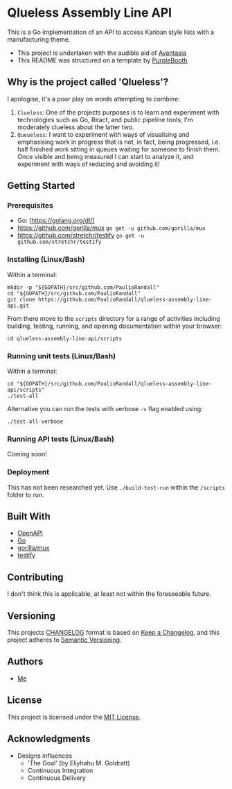 # Qlueless Assembly Line API

This is a Go implementation of an API to access Kanban style lists with a manufacturing theme. 

- This project is undertaken with the audible aid of [Avantasia](https://www.avantasia.net)
- This README was structured on a template by [PurpleBooth](https://gist.github.com/PurpleBooth/109311bb0361f32d87a2)

## Why is the project called 'Qlueless'?

I apologise, it's a poor play on words attempting to combine:

1. `Clueless`: One of the projects purposes is to learn and experiment with technologies such as Go, React, and public pipeline tools; I'm moderately clueless about the latter two.
2. `Queueless`: I want to experiment with ways of visualising and emphasising work in progress that is not, in fact, being progressed, i.e. half finished work sitting in queues waiting for someone to finish them. Once visible and being measured I can start to analyze it, and experiment with ways of reducing and avoiding it!

## Getting Started

### Prerequisites

- Go: [https://golang.org/dl/]
- https://github.com/gorilla/mux `go get -u github.com/gorilla/mux`
- https://github.com/stretchr/testify `go get -u github.com/stretchr/testify`

### Installing (Linux/Bash)

Within a terminal:

```
mkdir -p "${GOPATH}/src/github.com/PaulioRandall"
cd "${GOPATH}/src/github.com/PaulioRandall"
git clone https://github.com/PaulioRandall/qlueless-assembly-line-api.git
```

From there move to the `scripts` directory for a range of activities including building, testing, running, and opening documentation within your browser:

```
cd qlueless-assembly-line-api/scripts
```

### Running unit tests (Linux/Bash)

Within a terminal:

```
cd "${GOPATH}/src/github.com/PaulioRandall/qlueless-assembly-line-api/scripts"
./test-all
```

Alternative you can run the tests with verbose `-v` flag enabled using:

```
./test-all-verbose
```

### Running API tests (Linux/Bash)

Coming soon!

### Deployment

This has not been researched yet. Use `./build-test-run` within the `/scripts` folder to run.

## Built With

- [OpenAPI](https://swagger.io/docs/specification/about/)
- [Go](https://golang.org)
- [gorilla/mux](https://github.com/gorilla/mux)
- [testify](https://github.com/stretchr/testify)

## Contributing

I don't think this is applicable, at least not within the foreseeable future.

## Versioning

This projects [CHANGELOG](https://github.com/PaulioRandall/qlueless-assembly-line-api/blob/master/api/CHANGELOG.md) format is based on [Keep a Changelog](https://keepachangelog.com/en/1.0.0/), and this project adheres to [Semantic Versioning](https://semver.org/spec/v2.0.0.html).

## Authors

- [Me](https://github.com/PaulioRandall)

## License

This project is licensed under the [MIT License](https://github.com/PaulioRandall/qlueless-assembly-line-api/blob/master/LICENSE).

## Acknowledgments

- Designs influences
  - 'The Goal' (by Eliyhahu M. Goldratt)
  - Continuous Integration
  - Continuous Delivery
